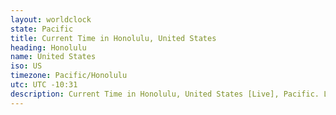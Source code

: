 ```yaml
---
layout: worldclock
state: Pacific
title: Current Time in Honolulu, United States
heading: Honolulu
name: United States
iso: US
timezone: Pacific/Honolulu
utc: UTC -10:31
description: Current Time in Honolulu, United States [Live], Pacific. Live update now time in Honolulu, timezone Pacific/Honolulu, UTC -10:31, Country ISO code & Current Local Time.
---
```


